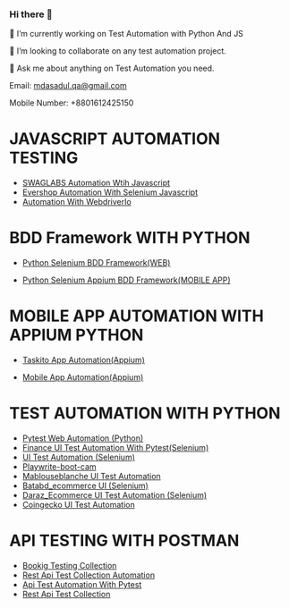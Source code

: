 ### Hi there 👋
🔭 I’m currently working on Test Automation with Python And JS

👯 I’m looking to collaborate on any test automation project.

💬 Ask me about anything on Test Automation you need.

Email: mdasadul.qa@gmail.com

Mobile Number: +8801612425150

# JAVASCRIPT AUTOMATION TESTING
 *  <a href='https://github.com/asadulqa/SwagLabs'>SWAGLABS Automation Wtih Javascript </a>
 *  <a href='https://github.com/asadulqa/EvershopIO'>Evershop Automation With Selenium Javascript</a>
 *  <a href = 'https://github.com/asadulqa/tutorialsninja'> Automation With WebdriverIo</a>
 

# BDD Framework WITH PYTHON
* <a href='https://github.com/asadulqa/Python-Selenium-BDD-Framework'>Python Selenium BDD Framework(WEB)</a>

* <a href='https://github.com/asadulqa/AppiumFramework'>Python Selenium Appium BDD Framework(MOBILE APP)</a>


# MOBILE APP AUTOMATION WITH APPIUM PYTHON
* <a href='https://github.com/asadulqa/Appium_Project'>Taskito App Automation(Appium)</a>

* <a href='https://github.com/asadulqa/Mobile-App-Automation'>Mobile App Automation(Appium)</a>



# TEST AUTOMATION WITH PYTHON

* <a href='https://github.com/asadulqa/Pytest-automation-project'>Pytest Web Automation (Python)</a>
* <a href='https://github.com/asadulqa/financeassure'>Finance UI Test Automation With Pytest(Selenium)</a>
* <a href='https://github.com/asadulqa/tutorialsninjaz_selenium'>UI Test Automation (Selenium)</a>
* <a href='https://github.com/asadulqa/playwrite-boot-camp'>Playwrite-boot-cam</a>
* <a href='https://github.com/asadulqa/Mablouseblanche_data-scraping-with-selenium-Webdriver'>Mablouseblanche UI Test Automation</a>
* <a href='https://github.com/asadulqa/-Batabd_data-scaping-with-Beautifulsoup4'>Batabd_ecommerce UI (Selenium)</a>
* <a href='https://github.com/asadulqa/Daraz_ecommerce-website-bangladesh'>Daraz_Ecommerce UI Test Automation (Selenium) </a>
* <a href='https://github.com/asadulqa/Coingecko'>Coingecko UI Test Automation</a>

# API TESTING WITH POSTMAN

*  <a href='https://github.com/asadulqa/apipostmanv0.3'>Bookig Testing Collection  </a>
*  <a href='https://github.com/asadulqa/postmanapitestcollection'>Rest Api Test Collection Automation </a>
*  <a href='https://github.com/asadulqa/api-automation'>Api Test Automation With Pytest</a>
*  <a href='https://github.com/asadulqa/API-testing-with-Postman'>Rest Api Test Collection </a>

<!--

Here are some ideas to get you started:

- 🔭 I’m currently working on ...
- 🌱 I’m currently learning ...
- 👯 I’m looking to collaborate on ...
- 🤔 I’m looking for help with ...
- 💬 Ask me about ...
- 📫 How to reach me: ...
- 😄 Pronouns: ...
- ⚡ Fun fact: ...
-->
